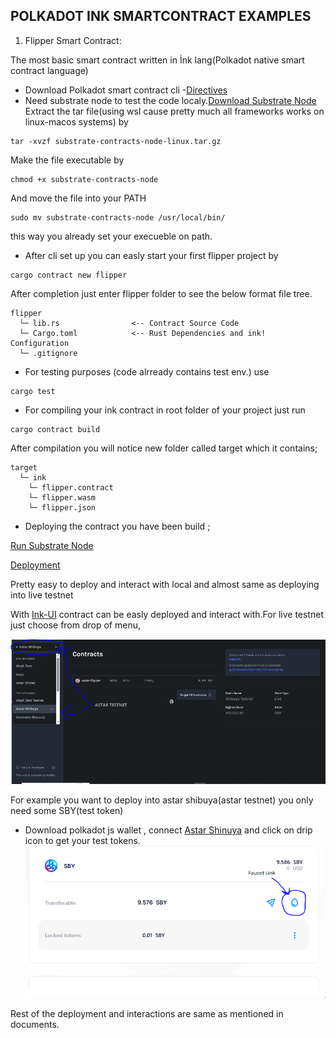 ## POLKADOT INK SMARTCONTRACT EXAMPLES

 1. Flipper Smart Contract:

  The most basic smart contract written in İnk lang(Polkadot native smart contract language)

  - Download Polkadot smart contract cli -[Directives](https://github.com/use-ink/cargo-contract)
  - Need substrate node to test the code localy.[Download Substrate Node](https://github.com/paritytech/substrate-contracts-node/releases)
  Extract the tar file(using wsl cause pretty much all frameworks works on linux-macos systems)
  by
  ```
  tar -xvzf substrate-contracts-node-linux.tar.gz

  ```
  Make the file executable by 
  ```
  chmod +x substrate-contracts-node

  ```
And move the file into your PATH
```
sudo mv substrate-contracts-node /usr/local/bin/
```
this way you already set your execueble on path.

- After cli set up you can easly start your first flipper project by 
```
cargo contract new flipper
``` 
After completion just enter flipper folder to see the below format file tree.
```
flipper
  └─ lib.rs                <-- Contract Source Code
  └─ Cargo.toml            <-- Rust Dependencies and ink! Configuration
  └─ .gitignore
```

- For testing purposes (code alrready contains test env.)
use 
```
cargo test
```

- For compiling your ink contract in root folder of your project just run 
```
cargo contract build
```

After compilation you will notice new folder called target which it contains;
```
target
  └─ ink
    └─ flipper.contract
    └─ flipper.wasm
    └─ flipper.json
```
- Deploying the contract you have been build ;


[Run Substrate Node](https://use.ink/docs/v5/getting-started/running-substrate)


[Deployment](https://use.ink/docs/v5/getting-started/deploy-your-contract)

Pretty easy to deploy and interact with local and almost same as deploying into live testnet 

With [Ink-UI](https://ui.use.ink/) contract can be easly deployed and interact with.For live testnet just choose from drop of menu,

![Astar-sby](info-images/astar_shibuya.PNG)

For example you want to deploy into astar shibuya(astar testnet) you only need some SBY(test token)

- Download polkadot js wallet , connect [Astar Shinuya](https://portal.astar.network/shibuya-testnet/assets) and click on drip icon to get your test tokens.
![Testnet Faucet](info-images/astar_testnet.PNG)

Rest of the deployment and interactions are same as mentioned in documents.